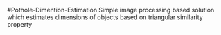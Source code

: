 #Pothole-Dimention-Estimation
Simple image processing based solution which estimates dimensions of objects based on triangular similarity property
